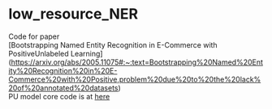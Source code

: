 # low_resource_NER

Code for paper <br>
[Bootstrapping Named Entity Recognition in E-Commerce with PositiveUnlabeled Learning]
(https://arxiv.org/abs/2005.11075#:~:text=Bootstrapping%20Named%20Entity%20Recognition%20in%20E-Commerce%20with%20Positive,problem%20due%20to%20the%20lack%20of%20annotated%20datasets)
<br>
PU model core code is at [here](https://github.com/BettyHcZhang/low_resource_NER/blob/552ae8d7a886f60c70311a5bfca489342c3df735/models/softmax_pu_tagger_bert.py#L139)
